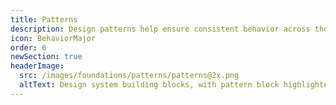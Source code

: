 ```yaml
---
title: Patterns
description: Design patterns help ensure consistent behavior across the Shopify admin.
icon: BehaviorMajor
order: 6
newSection: true
headerImage:
  src: /images/foundations/patterns/patterns@2x.png
  altText: Design system building blocks, with pattern block highlighted.
---
```

